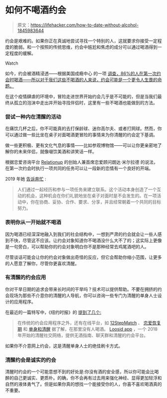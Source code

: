 # 如何不喝酒约会

> 原文：<https://lifehacker.com/how-to-date-without-alcohol-1845983644>

约会是艰难的。如果你正在真诚地尝试寻找一个特别的人，这就要求你接受一定程度的脆弱。和一个按照的传统思维，约会中尴尬和焦虑的成分可以通过喝酒得到一定程度的缓解。

Watch

如今，约会被酒精浸透——根据美国成瘾中心 的一项 [调查，86%的人在第一次约会时喝酒——所以对于我们这些不喝酒的人来说，约会可能是一个更令人生畏的命题。](http://alcohol.org/guides/drinking-on-dates/)

在这个疫情肆虐的环境中，冒险走进世界开始约会几乎是不可能的，但是当我们最终从孤立的泡沫中走出并开始寻找伴侣时，这里有一些不喝酒也能做到的方法。

### 尝试一种内在清醒的活动

在痛饮几杯之后，你不可能真的去打保龄球、迷你高尔夫、或者打网球。然而，你可以通过做一些比坐在桌子对面喝酒更冒险的事情来为你清醒的约会定下基调。

做一些更积极、更有文化气息的事情——比如参观博物馆——可以让你更亲密地了解你的未来伴侣，就像啜饮美酒和讲笑话一样。

根据恋爱咨询平台 [Relationup](https://www.relationup.com/) 的创始人兼首席恋爱顾问朗达·米尔拉德 的说法，在第一次约会时执行一项共同的任务可以让一段新的恋情有一个良好的开端。

2019 年她 [告诉奔忙](https://www.bustle.com/p/21-sober-first-date-ideas-where-your-personality-can-really-shine-18370904) :

> 人们通过一起经历和参与一项任务来建立联系。这个活动本身创造了一个互动的机会，这种机会在你们礼貌地坐在桌子对面时是不会发生的。在一项活动中，你在协商、妥协、合作、要求、分享，并且经常朝着一个共同的目标努力。

### 表明你从一开始就不喝酒

因为喝酒已经深深地融入到我们的社会结构中，一想到严肃的约会就会让一些人感到不快，尽管这不应该。让约会对象知道你不喝酒没什么大不了的；这实际上更像是一句旁白，可以帮助你的约会对象明白你不是那种经常去鸡尾酒吧的人。

尽管谈话可能会让你的约会对象做出奇怪的反应，但它会帮助你缩小范围，让更多的人愿意了解你，尽管你更喜欢清醒。

### 有清醒的约会应用

你对干旱日期的追求会带来长时间的干旱吗？技术可以提供帮助。不要在拥挤的约会现场为那些不介意你的清醒的人导航，你可以咨询一些专门为清醒的单身人士设计的应用程序。

在最近的一篇特写中，《纽约时报》的 [提到了几个:](https://www.nytimes.com/2020/12/29/fashion/weddings/finding-love-without-alcohol.html)

> 在传统的约会应用程序之外，还有在线平台，如 [12StepMatch](https://www.12stepmatch.com/) 、 [恋爱恢复期](https://loveinrecovery.com/) 和 [单身和清醒](https://singleandsober.com/) 据了解，在那里没有人喝酒。 [Loosid app](https://loosidapp.com/) ，一个 2018 年开始的清醒社交网络，提供无酒指南、聊天群和清醒的约会平台。

如果你不介意网上约会，这是清醒单身人士的绝佳刷卡方式。

### 清醒约会是诚实的约会

清醒时约会的一个可能意想不到的好处是:你没有酒的安全感，所以你可能会比喝醉的自己更诚实、更质朴。的确，你不会再有过去用来强化神经、显得更加轻浮和自然的液体勇气了。但是如果你真的想找一个能接受你的人，你喜不喜欢喝酒真的不重要。
